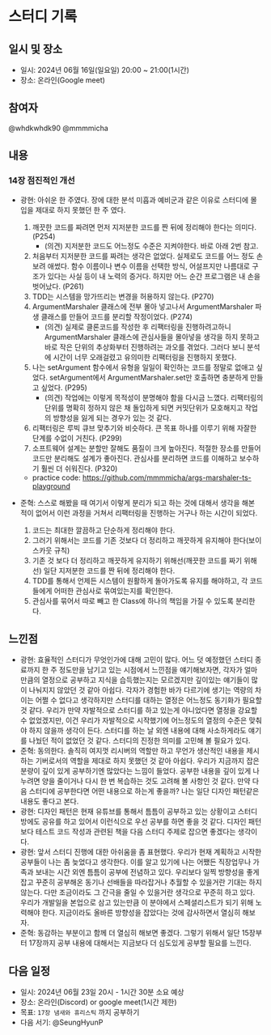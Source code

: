 # 스터디 기록

## 일시 및 장소

- 일시: 2024년 06월 16일(일요일) 20:00 ~ 21:00(1시간)
- 장소: 온라인(Google meet)

## 참여자

@whdkwhdk90 @mmmmicha

## 내용

### 14장 점진적인 개선

- 광현: 아쉬운 한 주였다. 장에 대한 분석 미흡과 예비군과 같은 이유로 스터디에 몰입을 제대로 하지 못했던 한 주 였다.

  1. 깨끗한 코드를 짜려면 먼저 지저분한 코드를 짠 뒤에 정리해야 한다는 의미다. (P254)
     - (의견) 지저분한 코드도 어느정도 수준은 지켜야한다. 바로 아래 2번 참고.
  2. 처음부터 지저분한 코드를 짜려는 생각은 없었다. 실제로도 코드를 어느 정도 손보려 애썼다. 함수 이름이나 변수 이름을 선택한 방식, 어설프지만 나름대로 구조가 있다는 사실 등이 내 노력의 증거다. 하지만 어느 순간 프로그램은 내 손을 벗어났다. (P261)
  3. TDD는 시스템을 망가뜨리는 변경을 허용하지 않는다. (P270)
  4. ArgumentMarshaler 클래스에 전부 몰아 넣고나서 ArgumentMarshaler 파생 클래스를 만들어 코드를 분리할 작정이었다. (P274)
     - (의견) 실제로 클론코드를 작성한 후 리팩터링을 진행하려고하니 ArgumentMarshaler 클래스에 관심사들을 몰아넣을 생각을 하지 못하고 바로 작은 단위의 추상화부터 진행하려는 과오를 겪었다. 그러다 보니 분석에 시간이 너무 오래걸렸고 유의미한 리팩터링을 진행하지 못했다.
  5. 나는 setArgument 함수에서 유형을 일일이 확인하는 코드를 정말로 없애고 싶었다. setArgument에서 ArgumentMarshaler.set만 호출하면 충분하게 만들고 싶었다. (P295)
     - (의견) 작업에는 이렇게 목적성이 분명해야 함을 다시금 느꼈다. 리팩터링의 단위를 명확히 정하지 않은 채 돌입하게 되면 커밋단위가 모호해지고 작업의 방향성을 잃게 되는 경우가 있는 것 같다.
  6. 리팩터링은 루빅 큐브 맞추기와 비슷하다. 큰 목표 하나를 이루기 위해 자잘한 단계를 수없이 거친다. (P299)
  7. 소프트웨어 설계는 분할만 잘해도 품질이 크게 높아진다. 적절한 장소를 만들어 코드만 분리해도 설계가 좋아진다. 관심사를 분리하면 코드를 이해하고 보수하기 훨씬 더 쉬워진다. (P320)

  - practice code: https://github.com/mmmmicha/args-marshaler-ts-playground

- 준혁: 스스로 해봤을 때 여기서 이렇게 분리가 되고 하는 것에 대해서 생각을 해본 적이 없어서 이런 과정을 거쳐서 리팩터링을 진행하는 거구나 하는 시간이 되었다.
  1. 코드는 최대한 깔끔하고 단순하게 정리해야 한다.
  2. 그러기 위해서는 코드를 기존 것보다 더 정리하고 깨끗하게 유지해야 한다(보이스카웃 규칙)
  3. 기존 것 보다 더 정리하고 깨끗하게 유지하기 위해선(깨끗한 코드를 짜기 위해선) 일단 지저분한 코드를 짠 뒤에 정리해야 한다.
  4. TDD를 통해서 언제든 시스템이 원활하게 돌아가도록 유지를 해야하고, 각 코드들에게 어떠한 관심사로 묶여있는지를 확인한다.
  5. 관심사를 묶어서 따로 빼고 한 Class에 하나의 책임을 가질 수 있도록 분리한다.

## 느낀점

- 광현: 효율적인 스터디가 무엇인가에 대해 고민이 많다. 어느 덧 예정했던 스터디 종료까지 한 주 정도만을 남기고 있는 시점에서 느낀점을 얘기해보자면, 각자가 얼마만큼의 열정으로 공부하고 지식을 습득했는지는 모르겠지만 깊이있는 얘기들이 많이 나눠지지 않았던 것 같아 아쉽다. 각자가 경험한 바가 다르기에 생기는 역량의 차이는 어쩔 수 없다고 생각하지만 스터디를 대하는 열정은 어느정도 동기화가 필요할 것 같다. 우리가 만약 자발적으로 스터디를 하고 있는게 아니었다면 열정을 강요할 수 없었겠지만, 이건 우리가 자발적으로 시작했기에 어느정도의 열정의 수준은 맞춰야 하지 않을까 생각이 든다. 스터디를 하는 날 외엔 내용에 대해 사소하게라도 얘기를 나눴던 적이 없었던 것 같다. 스터디의 진정한 의미를 고민해 볼 필요가 있다.
- 준혁: 동의한다. 솔직히 여지껏 리시버의 역할만 하고 무언가 생산적인 내용을 제시하는 기버로서의 역할을 제대로 하지 못했던 것 같아 아쉽다. 우리가 지금까지 잡은 분량이 깊이 있게 공부하기엔 많았다는 느낌이 들었다. 공부한 내용을 깊이 있게 나누려면 양을 줄이거나 다시 한 번 복습하는 것도 고려해 볼 사항인 것 같다. 만약 다음 스터디에 공부한다면 어떤 내용으로 하는게 좋을까? 나는 일단 디자인 패턴같은 내용도 좋다고 본다.
- 광현: 디자인 패턴은 현재 유튜브를 통해서 틈틈이 공부하고 있는 상황이고 스터디방에도 공유를 하고 있어서 이런식으로 우선 공부를 하면 좋을 것 같다. 디자인 패턴 보다 테스트 코드 작성과 관련된 책을 다음 스터디 주제로 잡으면 좋겠다는 생각이다.
- 광현: 앞서 스터디 진행에 대한 아쉬움을 좀 표현했다. 우리가 현재 계획하고 시작한 공부들이 나는 좀 늦었다고 생각한다. 이를 알고 있기에 나는 어쨌든 직장업무나 가족과 보내는 시간 외엔 틈틈이 공부에 전념하고 있다. 우리보다 일찍 방향성을 좋게 잡고 꾸준히 공부해온 동기나 선배들을 따라잡거나 추월할 수 있을거란 기대는 하지 않는다. 다만 조금이라도 그 간극을 줄일 수 있을거란 생각으로 꾸준히 하고 있다. 우리가 개발일을 본업으로 삼고 있는만큼 이 분야에서 스페셜리스트가 되기 위해 노력해야 한다. 지금이라도 올바른 방향성을 잡았다는 것에 감사하면서 열심히 해보자.
- 준혁: 동감하는 부분이고 함께 더 열심히 해보면 좋겠다. 그렇기 위해서 일단 15장부터 17장까지 공부 내용에 대해서는 지금보다 더 심도있게 공부할 필요를 느낀다.

## 다음 일정

- 일시: 2024년 06월 23일 20시 - 1시간 30분 소요 예상
- 장소: 온라인(Discord) or google meet(1시간 제한)
- 목표: `17장 냄새와 휴리스틱` 까지 공부하기
- 다음 서기: @SeungHyunP
